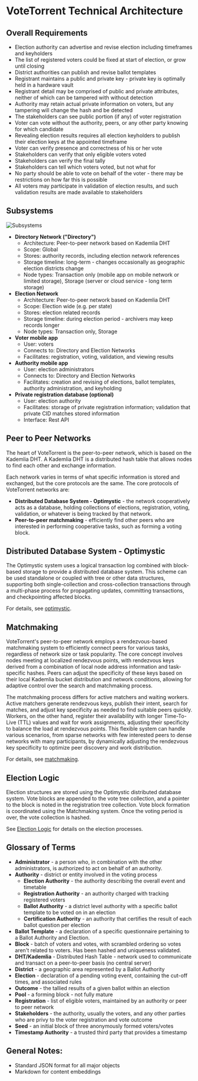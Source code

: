 # VoteTorrent Technical Architecture

## Overall Requirements

* Election authority can advertise and revise election including timeframes and keyholders
* The list of registered voters could be fixed at start of election, or grow until closing
* District authorities can publish and revise ballot templates
* Registrant maintains a public and private key - private key is optimally held in a hardware vault
* Registrant detail may be comprised of public and private attributes, neither of which can be tampered with without detection
* Authority may retain actual private information on voters, but any tampering will change the hash and be detected
* The stakeholders can see public portion (if any) of voter registration
* Voter can vote without the authority, peers, or any other party knowing for which candidate
* Revealing election results requires all election keyholders to publish their election keys at the appointed timeframe
* Voter can verify presence and correctness of his or her vote
* Stakeholders can verify that only eligible voters voted
* Stakeholders can verify the final tally
* Stakeholders can tell which voters voted, but not what for
* No party should be able to vote on behalf of the voter - there may be restrictions on how far this is possible
* All voters may participate in validation of election results, and such validation results are made available to stakeholders

## Subsystems

![Subsystems](figures/subsystems.png)

* **Directory Network ("Directory")**
  * Architecture: Peer-to-peer network based on Kademlia DHT
  * Scope: Global
  * Stores: authority records, including election network references
  * Storage timeline: long-term - changes occasionally as geographic election districts change
  * Node types: Transaction only (mobile app on mobile network or limited storage), Storage (server or cloud service - long term storage)
* **Election Network**
  * Architecture: Peer-to-peer network based on Kademlia DHT
  * Scope: Election wide (e.g. per state)
  * Stores: election related records
  * Storage timeline: during election period - archivers may keep records longer
  * Node types: Transaction only, Storage
* **Voter mobile app**
  * User: voters
  * Connects to: Directory and Election Networks
  * Facilitates: registration, voting, validation, and viewing results
* **Authority mobile app**
  * User: election administrators
  * Connects to: Directory and Election Networks
  * Facilitates: creation and revising of elections, ballot templates, authority administration, and keyholding
* **Private registration database (optional)**
  * User: election authority
  * Facilitates: storage of private registration information; validation that private CID matches stored information
  * Interface: Rest API

## Peer to Peer Networks

The heart of VoteTorrent is the peer-to-peer network, which is based on the Kademlia DHT.  A Kademlia DHT is a distributed hash table that allows nodes to find each other and exchange information.

Each network varies in terms of what specific information is stored and exchanged, but the core protocols are the same.  The core protocols of VoteTorrent networks are:
* **Distributed Database System - Optimystic** - the network cooperatively acts as a database, holding collections of elections, registration, voting, validation, or whatever is being tracked by that network.  
* **Peer-to-peer matchmaking** - efficiently find other peers who are interested in performing cooperative tasks, such as forming a voting block.

## Distributed Database System - Optimystic

The Optimystic system uses a logical transaction log combined with block-based storage to provide a distributed database system. This scheme can be used standalone or coupled with tree or other data structures, supporting both single-collection and cross-collection transactions through a multi-phase process for propagating updates, committing transactions, and checkpointing affected blocks.

For details, see [optimystic](optimystic.md).

## Matchmaking

VoteTorrent's peer-to-peer network employs a rendezvous-based matchmaking system to efficiently connect peers for various tasks, regardless of network size or task popularity. The core concept involves nodes meeting at localized rendezvous points, with rendezvous keys derived from a combination of local node address information and task-specific hashes. Peers can adjust the specificity of these keys based on their local Kademlia bucket distribution and network conditions, allowing for adaptive control over the search and matchmaking process.

The matchmaking process differs for active matchers and waiting workers. Active matchers generate rendezvous keys, publish their intent, search for matches, and adjust key specificity as needed to find suitable peers quickly. Workers, on the other hand, register their availability with longer Time-To-Live (TTL) values and wait for work assignments, adjusting their specificity to balance the load at rendezvous points. This flexible system can handle various scenarios, from sparse networks with few interested peers to dense networks with many participants, by dynamically adjusting the rendezvous key specificity to optimize peer discovery and work distribution.

For details, see [matchmaking](matchmaking.md).

## Election Logic

Election structures are stored using the Optimystic distributed database system.  Vote blocks are appended to the vote tree collection, and a pointer to the block is noted in the registration tree collection.  Vote block formation is coordinated using the Matchmaking system.  Once the voting period is over, the vote collection is hashed.

See [Election Logic](election.md) for details on the election processes.

## Glossary of Terms

* **Administrator** - a person who, in combination with the other administrators, is authorized to act on behalf of an authority.
* **Authority** - district or entity involved in the voting process
  * **Election Authority** - the authority describing the overall event and timetable
  * **Registration Authority** - an authority charged with tracking registered voters
  * **Ballot Authority** - a district level authority with a specific ballot template to be voted on in an election 
  * **Certification Authority** - an authority that certifies the result of each ballot question per election
* **Ballot Template** - a declaration of a specific questionnaire pertaining to a Ballot Authority and Election.
* **Block** - batch of voters and votes, with scrambled ordering so votes aren't related to voters.  Has been hashed and uniqueness validated.
* **DHT/Kademlia** - Distributed Hash Table - network used to communicate and transact on a peer-to-peer basis (no central server)
* **District** - a geographic area represented by a Ballot Authority
* **Election** - declaration of a pending voting event, containing the cut-off times, and associated rules
* **Outcome** - the tallied results of a given ballot within an election
* **Pool** - a forming block - not fully mature
* **Registration** - list of eligible voters, maintained by an authority or peer to peer network
* **Stakeholders** - the authority, usually the voters, and any other parties who are privy to the voter registration and vote outcome
* **Seed** - an initial block of three anonymously formed voters/votes
* **Timestamp Authority** - a trusted third party that provides a timestamp

## General Notes:

* Standard JSON format for all major objects
* Markdown for content embeddings
